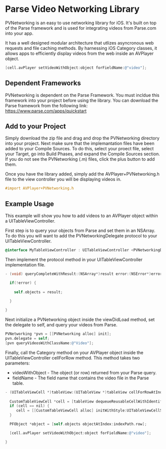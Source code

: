 Parse Video Networking Library
============

PVNetworking is an easy to use networking library for iOS.  It's built on top of the Parse framework and is used for
integrating videos from Parse.com into your app.  

It has a well designed modular architecture that utlizes asyncronous web requests and file caching methods.  By harnessing
iOS Category classes, it allows apps to efficiently display videos from the web inside an AVPlayer object.

```objective-c
[cell.avPlayer setVideoWithObject:object forFieldName:@"video"];
```

## Dependent Frameworks
PVNetworking is dependent on the Parse Framework.  You must incldue this framework into your project before using the library.
You can download the Parse framework from the following link:  https://www.parse.com/apps/quickstart

## Add to your Project
Simply download the zip file and drag and drop the PVNetworking directory into your project.  Next make sure that the 
implemantation files have been added to your Compile Sources.  To do this, select your proect file, select your Target, 
go into Build Phases, and expand the Compile Sources section.  If you do not see the PVNetworking (.m) files, click the 
plus button to add them.

Once you have the library added, simply add the AVPlayer+PVNetworking.h file to the view controller you will be displaying
videos in.  

```objective-c
#import AVPlayer+PVNetworking.h
```

## Example Usage
This example will show you how to add videos to an AVPlayer object within a UITableViewController.  

First step is to query your objects from Parse and set them in an NSArray.  To do this you will want to add the 
PVNetworkingDelegate protocol to your UITableViewController.

```objective-c
@interface MyTableViewController : UITableViewController <PVNetworkingDelegate>
```

Then implement the protocol method in your UITableViewController implementation file. 

```objective-c
- (void) queryCompleteWithResult:(NSArray*)result error:(NSError*)error {

  if(!error) {
  
    self.objects = result;

  }
  
}
```

Next initialize a PVNetworking object inside the viewDidLoad method, set the delegate to self, and query your videos
from Parse.

```objective-c
PVNetworking *pvn = [[PVNetworking alloc] init];
pvn.delegate = self;
[pvn queryVideosWithClassName:@"Video"];
```

Finally, call the Category method on your AVPlayer object inside the UITableViewController cellForRow method.  This method
takes two parameters:  
  - videoWithObject - The object (or row) returned from your Parse query.
  - fieldName - The field name that contains the video file in the Parse table.

```objective-c
- (UITableViewCell *)tableView:(UITableView *)tableView cellForRowAtIndexPath:(NSIndexPath *)indexPath {
  
  CustomTableViewCell *cell = [tableView dequeueReusableCellWithIdentifier:CellIdentifier]; 
  if (cell == nil) {
     cell = [[CustomTableViewCell alloc] initWithStyle:UITableViewCellStyleDefault reuseIdentifier:CellIdentifier];
  }

  PFObject *object = [self.objects objectAtIndex:indexPath.row];

  [cell.avPlayer setVideoWithObject:object forFieldName:@"video"];

}
```




